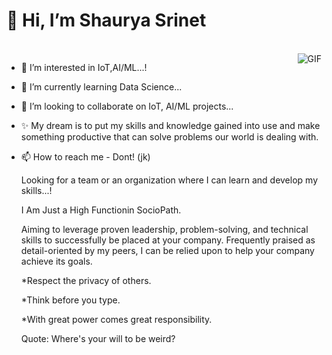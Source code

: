  # 👋 Hi, I’m Shaurya Srinet
<br>
<img align="right" alt="GIF" src="![github gif](https://user-images.githubusercontent.com/93007427/155882489-5f64dc03-f761-42d4-a2b3-69590a9c2410.gif)" />

- 👀 I’m interested in IoT,AI/ML...!
- 🌱 I’m currently learning Data Science...
- 💞️ I’m looking to collaborate on IoT, AI/ML projects...
- ✨ My dream is to put my skills and knowledge gained into use and make something productive that can solve problems our world is dealing with.
- 📫 How to reach me - Dont! (jk)

  Looking for a team or an organization where I can learn and develop my skills...!

  I Am Just a High Functionin SocioPath. 

  Aiming to leverage proven leadership, problem-solving, and technical skills to successfully be placed at your company. Frequently praised as detail-oriented by my peers, I can     be relied upon to help your company achieve its goals.

  
  *Respect the privacy of others.
  
  *Think before you type.
  
  *With great power comes great responsibility.


  Quote: Where's your will to be weird?
  
